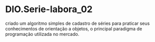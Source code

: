 # DIO.Serie-labora_02
criado um algoritmo simples de cadastro de séries para praticar seus conhecimentos de orientação a objetos, o principal paradigma de programação utilizada no mercado.
